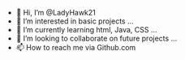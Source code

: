 - 👋 Hi, I’m @LadyHawk21
- 👀 I’m interested in basic projects ...
- 🌱 I’m currently learning html, Java, CSS ...
- 💞️ I’m looking to collaborate on future projects ...
- 📫 How to reach me via Github.com

<!---
LadyHawk21/LadyHawk21 is a ✨ special ✨ repository because its `README.md` (this file) appears on your GitHub profile.
You can click the Preview link to take a look at your changes.
--->
